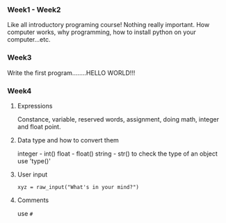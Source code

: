 ### Week1 - Week2
Like all introductory programing course! Nothing really important.
	How computer works, why programming, how to install python on your computer...etc.

### Week3
Write the first program........HELLO WORLD!!!

### Week4
1. Expressions

	Constance, variable, reserved words, assignment, doing math, integer and float point.

2. Data type and how to convert them

	integer - int()
	float - float()
	string - str()
	to check the type of an object use 'type()'
	
3. User input

	`xyz = raw_input("What's in your mind?")`

4. Comments

	use `#`
